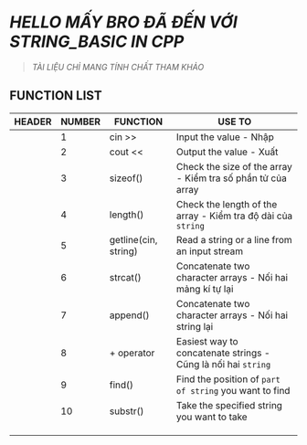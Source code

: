 # _**HELLO MẤY BRO ĐÃ ĐẾN VỚI STRING_BASIC IN CPP**_
>_TÀI LIỆU CHỈ MANG TÍNH CHẤT THAM KHẢO_

## **FUNCTION LIST**
| HEADER 	| NUMBER 	| FUNCTION             	| USE TO                                                        	|
|--------	|--------	|----------------------	|---------------------------------------------------------------	|
|        	| 1      	| cin >>               	| Input the value - Nhập                                        	|
|        	| 2      	| cout <<              	| Output the value - Xuất                                       	|
|        	| 3      	| sizeof()             	| Check the size of the array - Kiểm tra số phần tử của array   	|
|        	| 4      	| length()             	| Check the length of the array - Kiểm tra độ dài của `string`  	|
|        	| 5      	| getline(cin, string) 	| Read a string or a line from an input stream                  	|
|        	| 6      	| strcat()             	| Concatenate two character arrays - Nối hai mảng kí tự lại     	|
|        	| 7      	| append()             	| Concatenate two character arrays - Nối hai string lại         	|
|        	| 8      	| + operator           	| Easiest way to concatenate strings - Cũng là nối hai `string` 	|
|        	| 9      	| find()               	| Find the position of `part of string` you want to find        	|
|        	| 10     	| substr()             	| Take the specified string you want to take                    	|
|        	|        	|                      	|                                                               	|
|        	|        	|                      	|                                                               	|
|        	|        	|                      	|                                                               	|

